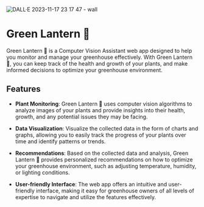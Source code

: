 ![DALL·E 2023-11-17 23 17 47 - wall](https://github.com/Hackathon2023Cyprus/.github/assets/66517969/6d824cf2-716c-4b5e-8801-ee27582bb080)

# Green Lantern 🌱

Green Lantern 🌱 is a Computer Vision Assistant web app designed to help you monitor and manage your greenhouse effectively. With Green Lantern 🌱, you can keep track of the health and growth of your plants, and make informed decisions to optimize your greenhouse environment.

## Features

- **Plant Monitoring**: Green Lantern 🌱 uses computer vision algorithms to analyze images of your plants and provide insights into their health, growth, and any potential issues they may be facing.

- **Data Visualization**: Visualize the collected data in the form of charts and graphs, allowing you to easily track the progress of your plants over time and identify patterns or trends.

- **Recommendations**: Based on the collected data and analysis, Green Lantern 🌱 provides personalized recommendations on how to optimize your greenhouse environment, such as adjusting temperature, humidity, or lighting conditions.

- **User-friendly Interface**: The web app offers an intuitive and user-friendly interface, making it easy for greenhouse owners of all levels of expertise to navigate and utilize the features effectively.

<!-- 
## Getting Started

To get started with Green Lantern 🌱, follow these steps:

1. Clone the repository:

    ```bash
    git clone https://github.com/your-username/Green Lantern 🌱.git
    ```

2. Install the required dependencies:

    ```bash
    cd Green Lantern 🌱
    npm install
    ```

3. Configure the app:

    - Rename the `.env.example` file to `.env` and update the necessary environment variables.

4. Start the development server:

    ```bash
    npm start
    ```

5. Open your browser and navigate to `http://localhost:3000` to access the Green Lantern 🌱 web app.

## Contributing

Contributions are welcome! If you have any ideas, suggestions, or bug reports, please open an issue or submit a pull request. For more information, please refer to the [contribution guidelines](CONTRIBUTING.md).

## License

This project is licensed under the [MIT License](LICENSE).
-->
